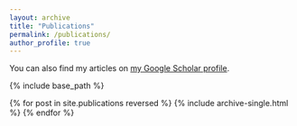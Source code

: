 ```yaml
---
layout: archive
title: "Publications"
permalink: /publications/
author_profile: true
---
```


<!-- Publications -->
<!-- ====== -->


You can also find my articles on <a href="https://scholar.google.com/citations?user=2hVqqW4AAAAJ&hl">my Google Scholar profile</a>.


{% include base_path %}

{% for post in site.publications reversed %}
  {% include archive-single.html %}
{% endfor %}
